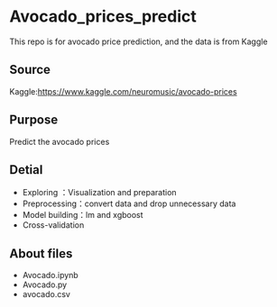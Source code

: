 # Avocado_prices_predict
This repo is for avocado price prediction, and the data is from Kaggle

## Source
Kaggle:https://www.kaggle.com/neuromusic/avocado-prices

## Purpose
Predict the avocado prices

## Detial
 - Exploring ：Visualization and preparation
 - Preprocessing：convert data and drop unnecessary data
 - Model building：lm and xgboost
 - Cross-validation
 
## About files
 - Avocado.ipynb
 - Avocado.py
 - avocado.csv
